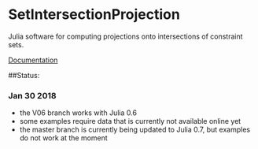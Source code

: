 # SetIntersectionProjection
Julia software for computing projections onto intersections of constraint sets.

[Documentation](https://petersbas.github.io/SetIntersectionProjectionDocs/)

##Status:

###  Jan 30 2018

 - the V06 branch works with Julia 0.6
 - some examples require data that is currently not available online yet
 - the master branch is currently being updated to Julia 0.7, but examples do not work at the moment

